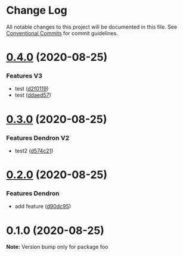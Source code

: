 # Change Log

All notable changes to this project will be documented in this file.
See [Conventional Commits](https://conventionalcommits.org) for commit guidelines.

# [0.4.0](https://github.com/kevinslin/lerna-test/compare/v0.3.0...v0.4.0) (2020-08-25)


### Features V3

* test ([d2f0119](https://github.com/kevinslin/lerna-test/commit/d2f01193fd8a98914504a4c6789d2208c4925709))
* test ([ddaed57](https://github.com/kevinslin/lerna-test/commit/ddaed57152a96c416274cff6b5feb72ace57dd41))





# [0.3.0](https://github.com/kevinslin/lerna-test/compare/v0.2.0...v0.3.0) (2020-08-25)


### Features Dendron V2

* test2 ([d574c21](https://github.com/kevinslin/lerna-test/commit/d574c218362471287b0d569bc592c608a113b1e7))





# [0.2.0](https://github.com/kevinslin/lerna-test/compare/v0.1.0...v0.2.0) (2020-08-25)


### Features Dendron

* add feature ([d90dc95](https://github.com/kevinslin/lerna-test/commit/d90dc95320b6217bae10f4506a621e9c0caa6a7f))





# 0.1.0 (2020-08-25)

**Note:** Version bump only for package foo
